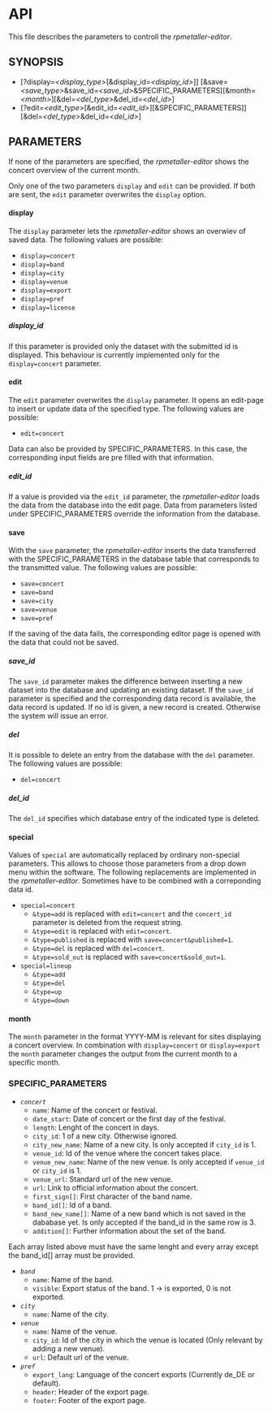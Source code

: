 # API
This file describes the parameters to controll the *rpmetaller-editor*.
## SYNOPSIS
* \[\?display=*\<display_type\>*\[&display_id=*\<display_id\>*\]\]
  \[&save=*\<save_type\>*&save_id=*\<save_id\>*&SPECIFIC_PARAMETERS\]\[\&month=*\<month\>*\]\[\&del=*\<del_type\>*&del_id=*\<del_id\>*\]
* \[?edit=*<edit_type>*\[&edit_id=*<edit_id>*]\[&SPECIFIC_PARAMETERS\]\]\[\&del=*\<del_type\>*&del_id=*\<del_id\>*\]

## PARAMETERS
If none of the parameters are specified, the *rpmetaller-editor* shows the concert overview of the current month.

Only one of the two parameters `display` and `edit` can be provided. If both are sent, the `edit` parameter overwrites the `display` option.

#### display
The `display` parameter lets the *rpmetaller-editor* shows an overwiev of saved data. The following values are possible:
* `display=concert`
* `display=band`
* `display=city`
* `display=venue`
* `display=export`
* `display=pref`
* `display=license`

##### display_id
If this parameter is provided only the dataset with the submitted id is displayed. This behaviour is currently implemented only for the `display=concert` parameter.

#### edit
The `edit` parameter overwrites the `display` parameter. It opens an edit-page to insert or update data of the specified type. The following values are possible:
* `edit=concert`

Data can also be provided by SPECIFIC_PARAMETERS. In this case, the corresponding input fields are pre filled with that information.

##### edit_id
If a value is provided via the `edit_id` parameter, the *rpmetaller-editor* loads the data from the database into the edit page. Data from parameters listed under SPECIFIC_PARAMETERS override the information from the database.

#### save
With the `save` parameter, the *rpmetaller-editor* inserts the data transferred with the SPECIFIC_PARAMETERS in the database table that corresponds to the transmitted value. The following values are possible:
* `save=concert`
* `save=band`
* `save=city`
* `save=venue`
* `save=pref`

If the saving of the data fails, the corresponding editor page is opened with the data that could not be saved.

##### save_id
The `save_id` parameter makes the difference between inserting a new dataset into the database and updating an existing dataset. If the `save_id` parameter is specified and the corresponding data record is available, the data record is updated. If no id is given, a new record is created. Otherwise the system will issue an error.

##### del
It is possible to delete an entry from the database with the `del` parameter. The following values are possible:
* `del=concert`

##### del_id
The `del_id` specifies which database entry of the indicated type is deleted.

#### special
Values of `special` are automatically replaced by ordinary non-special parameters. This allows to choose those parameters from a drop down menu within the software. The following replacements are implemented in the *rpmetaller-editor*. Sometimes have to be combined with a correponding data id.
* `special=concert`
  * `&type=add` is replaced with `edit=concert` and the `concert_id` parameter is deleted from the request string.
  * `&type=edit` is replaced with `edit=concert`.
  * `&type=published` is replaced with `save=concert&published=1`.
  * `&type=del` is replaced with `del=concert`.
  * `&type=sold_out` is replaced with `save=concert&sold_out=1`.
* `special=lineup`
  * `&type=add`
  * `&type=del`
  * `&type=up`
  * `&type=down`

#### month
The `month` parameter in the format YYYY-MM is relevant for sites displaying a concert overview. In combination with `display=concert` or `display=export` the `month` parameter changes the output from the current month to a specific month.

### SPECIFIC_PARAMETERS
* *`concert`*
  * `name`: Name of the concert or festival.
  * `date_start`: Date of concert or the first day of the festival.
  * `length`: Lenght of the concert in days.
  * `city_id`: 1 of a new city. Otherwise ignored.
  * `city_new_name`: Name of a new city. Is only accepted if `city_id` is 1.
  * `venue_id`: Id of the venue where the concert takes place.
  * `venue_new_name`: Name of the new venue. Is only accepted if `venue_id` or `city_id` is 1.
  * `venue_url`: Standard url of the new venue.
  * `url`: Link to official information about the concert.
  * `first_sign[]`: First character of the band name.
  * `band_id[]`: Id of a band.
  * `band_new_name[]`: Name of a new band which is not saved in the dababase yet. Is only accepted if the band_id in the same row is 3.
  * `addition[]`: Further information about the set of the band.

Each array listed above must have the same lenght and every array except the band_id[] array must be provided.
* *`band`*
  * `name`: Name of the band.
  * `visible`: Export status of the band. 1 -> is exported, 0 is not exported.
* *`city`*
  * `name`: Name of the city.
* *`venue`*
  * `name`: Name of the venue.
  * `city_id`: Id of the city in which the venue is located (Only relevant by adding a new venue).
  * `url`: Default url of the venue.
* *`pref`*
  * `export_lang`: Language of the concert exports (Currently de_DE or default).
  * `header`: Header of the export page.
  * `footer`: Footer of the export page.
